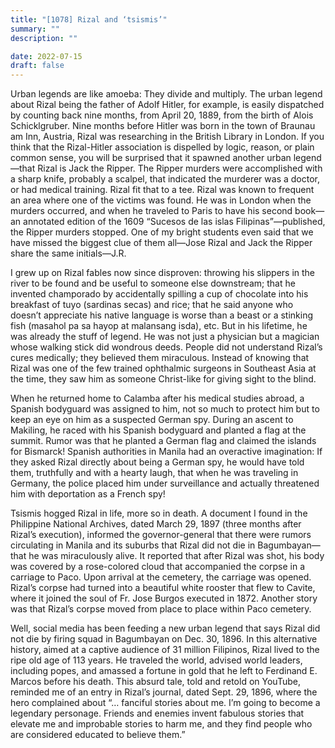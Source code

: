 ```yaml
---
title: "[1078] Rizal and ‘tsismis’"
summary: ""
description: ""

date: 2022-07-15
draft: false
---
```


Urban legends are like amoeba: They divide and multiply. The urban legend about Rizal being the father of Adolf Hitler, for example, is easily dispatched by counting back nine months, from April 20, 1889, from the birth of Alois Schicklgruber. Nine months before Hitler was born in the town of Braunau am Inn, Austria, Rizal was researching in the British Library in London. If you think that the Rizal-Hitler association is dispelled by logic, reason, or plain common sense, you will be surprised that it spawned another urban legend—that Rizal is Jack the Ripper. The Ripper murders were accomplished with a sharp knife, probably a scalpel, that indicated the murderer was a doctor, or had medical training. Rizal fit that to a tee. Rizal was known to frequent an area where one of the victims was found. He was in London when the murders occurred, and when he traveled to Paris to have his second book—an annotated edition of the 1609 “Sucesos de las islas Filipinas”—published, the Ripper murders stopped. One of my bright students even said that we have missed the biggest clue of them all—Jose Rizal and Jack the Ripper share the same initials—J.R.

I grew up on Rizal fables now since disproven: throwing his slippers in the river to be found and be useful to someone else downstream; that he invented champorado by accidentally spilling a cup of chocolate into his breakfast of tuyo (sardinas secas) and rice; that he said anyone who doesn’t appreciate his native language is worse than a beast or a stinking fish (masahol pa sa hayop at malansang isda), etc. But in his lifetime, he was already the stuff of legend. He was not just a physician but a magician whose walking stick did wondrous deeds. People did not understand Rizal’s cures medically; they believed them miraculous. Instead of knowing that Rizal was one of the few trained ophthalmic surgeons in Southeast Asia at the time, they saw him as someone Christ-like for giving sight to the blind.

When he returned home to Calamba after his medical studies abroad, a Spanish bodyguard was assigned to him, not so much to protect him but to keep an eye on him as a suspected German spy. During an ascent to Makiling, he raced with his Spanish bodyguard and planted a flag at the summit. Rumor was that he planted a German flag and claimed the islands for Bismarck! Spanish authorities in Manila had an overactive imagination: If they asked Rizal directly about being a German spy, he would have told them, truthfully and with a hearty laugh, that when he was traveling in Germany, the police placed him under surveillance and actually threatened him with deportation as a French spy!

Tsismis hogged Rizal in life, more so in death. A document I found in the Philippine National Archives, dated March 29, 1897 (three months after Rizal’s execution), informed the governor-general that there were rumors circulating in Manila and its suburbs that Rizal did not die in Bagumbayan—that he was miraculously alive. It reported that after Rizal was shot, his body was covered by a rose-colored cloud that accompanied the corpse in a carriage to Paco. Upon arrival at the cemetery, the carriage was opened. Rizal’s corpse had turned into a beautiful white rooster that flew to Cavite, where it joined the soul of Fr. Jose Burgos executed in 1872. Another story was that Rizal’s corpse moved from place to place within Paco cemetery.

Well, social media has been feeding a new urban legend that says Rizal did not die by firing squad in Bagumbayan on Dec. 30, 1896. In this alternative history, aimed at a captive audience of 31 million Filipinos, Rizal lived to the ripe old age of 113 years. He traveled the world, advised world leaders, including popes, and amassed a fortune in gold that he left to Ferdinand E. Marcos before his death. This absurd tale, told and retold on YouTube, reminded me of an entry in Rizal’s journal, dated Sept. 29, 1896, where the hero complained about “… fanciful stories about me. I’m going to become a legendary personage. Friends and enemies invent fabulous stories that elevate me and improbable stories to harm me, and they find people who are considered educated to believe them.”
